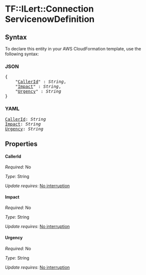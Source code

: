 # TF::ILert::Connection ServicenowDefinition

## Syntax

To declare this entity in your AWS CloudFormation template, use the following syntax:

### JSON

<pre>
{
    "<a href="#callerid" title="CallerId">CallerId</a>" : <i>String</i>,
    "<a href="#impact" title="Impact">Impact</a>" : <i>String</i>,
    "<a href="#urgency" title="Urgency">Urgency</a>" : <i>String</i>
}
</pre>

### YAML

<pre>
<a href="#callerid" title="CallerId">CallerId</a>: <i>String</i>
<a href="#impact" title="Impact">Impact</a>: <i>String</i>
<a href="#urgency" title="Urgency">Urgency</a>: <i>String</i>
</pre>

## Properties

#### CallerId

_Required_: No

_Type_: String

_Update requires_: [No interruption](https://docs.aws.amazon.com/AWSCloudFormation/latest/UserGuide/using-cfn-updating-stacks-update-behaviors.html#update-no-interrupt)

#### Impact

_Required_: No

_Type_: String

_Update requires_: [No interruption](https://docs.aws.amazon.com/AWSCloudFormation/latest/UserGuide/using-cfn-updating-stacks-update-behaviors.html#update-no-interrupt)

#### Urgency

_Required_: No

_Type_: String

_Update requires_: [No interruption](https://docs.aws.amazon.com/AWSCloudFormation/latest/UserGuide/using-cfn-updating-stacks-update-behaviors.html#update-no-interrupt)


